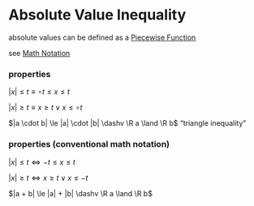 # Absolute Value Inequality

absolute values can be defined as a [Piecewise Function](Piecewise%20Function%2042163ed51aff4fc583cc7cfebb507524.md)

see [Math Notation](Math%20Notation%207bc4575af1e541d6946b955774161a6a.md)

### properties

$|x| \le t \equiv \circ t \le x \le t$

$|x| \ge t \equiv x \ge t \lor x \le \circ t$

$|a \cdot b| \le |a| \cdot |b| \dashv \R a \land \R b$ “triangle inequality”

### properties (conventional math notation)

$|x| \le t \Leftrightarrow -t \le x \le t$

$|x| \ge t \Leftrightarrow x \ge t \lor x \le -t$

$|a + b| \le |a| + |b| \dashv \R a \land \R b$